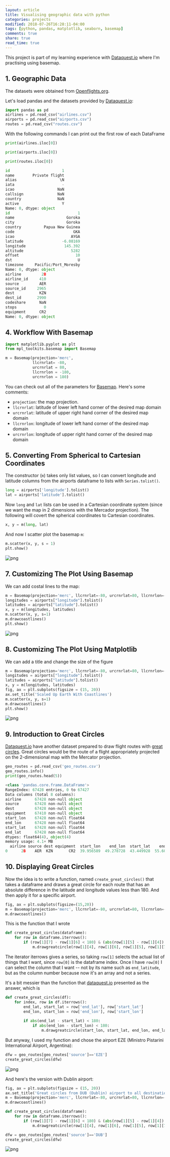 ```yaml
---
layout: article
title: Visualising geographic data with python
categories: projects
modified: 2018-07-26T16:28:11-04:00
tags: [python, pandas, matplotlib, seaborn, basemap]
comments: true
share: true
read_time: true
---
```


This project is part of my learning experience with [Dataquest.io]() where I'm practising using basemap.

## 1. Geographic Data 

The datasets were obtained from [Openflights.org](https://openflights.org/data.html).

Let's load pandas and the datasets provided by [Dataquest.io]():

```python
import pandas as pd
airlines = pd.read_csv("airlines.csv")
airports = pd.read_csv("airports.csv")
routes = pd.read_csv("routes.csv")
```

With the following commands I can print out the first row of each DataFrame

```python
print(airlines.iloc[0])

print(airports.iloc[0])

print(routes.iloc[0])
```

```python
id                       1
name        Private flight
alias                   \N
iata                     -
icao                   NaN
callsign               NaN
country                NaN
active                   Y
Name: 0, dtype: object
id                              1
name                       Goroka
city                       Goroka
country          Papua New Guinea
code                          GKA
icao                         AYGA
latitude                 -6.08169
longitude                 145.392
altitude                     5282
offset                         10
dst                             U
timezone     Pacific/Port_Moresby
Name: 0, dtype: object
airline         2B
airline_id     410
source         AER
source_id     2965
dest           KZN
dest_id       2990
codeshare      NaN
stops            0
equipment      CR2
Name: 0, dtype: object
```

## 4. Workflow With Basemap

```python
import matplotlib.pyplot as plt
from mpl_toolkits.basemap import Basemap

m = Basemap(projection='merc',
            llcrnrlat= -80,
            urcrnrlat = 80,
            llcrnrlon = -180,
            urcrnrlon = 180)
```

You can check out all of the parameters for [Basemap](https://matplotlib.org/basemap/api/basemap_api.html#mpl_toolkits.basemap.Basemap). Here's some comments:

- `projection`: the map projection.
- `llcrnrlat`: latitude of lower left hand corner of the desired map domain
- `urcrnrlat`: latitude of upper right hand corner of the desired map domain
- `llcrnrlon`: longitude of lower left hand corner of the desired map domain
- `urcrnrlon`: longitude of upper right hand corner of the desired map domain

## 5. Converting From Spherical to Cartesian Coordinates 

The constructor (`m`) takes only list values, so I can convert longitude and latitude columns from the airports dataframe to lists with `Series.tolist()`.

```python
long = airports['longitude'].tolist()
lat = airports['latitude'].tolist()
```
Now `long` and `lat` lists can be used in a Cartesian coordinate system (since we want the map in 2 dimensions with the Mercador projection). The following will covert the spherical coordinates to Cartesian coordinates.

```python
x, y = m(long, lat)
```
And now I scatter plot the basemap `m`:

```python
m.scatter(x, y, s = 1)
plt.show()
```

![png](/images/2018-07-26-image_0.png)


## 7. Customizing The Plot Using Basemap 

We can add costal lines to the map:

```python
m = Basemap(projection='merc', llcrnrlat=-80, urcrnrlat=80, llcrnrlon=-180, urcrnrlon=180)
longitudes = airports["longitude"].tolist()
latitudes = airports["latitude"].tolist()
x, y = m(longitudes, latitudes)
m.scatter(x, y, s=1)
m.drawcoastlines()
plt.show()
```
![png](/images/2018-07-26-image_2.png)


## 8. Customizing The Plot Using Matplotlib 

We can add a title and change the size of the figure

```python
m = Basemap(projection='merc', llcrnrlat=-80, urcrnrlat=80, llcrnrlon=-180, urcrnrlon=180)
longitudes = airports["longitude"].tolist()
latitudes = airports["latitude"].tolist()
x, y = m(longitudes, latitudes)
fig, ax = plt.subplots(figsize = (15, 20))
ax.set_title('Scaled Up Earth With Coastlines')
m.scatter(x, y, s=1)
m.drawcoastlines()
plt.show()
```
![png](/images/2018-07-26-image_3.png)



## 9. Introduction to Great Circles 

[Dataquest.io]() have another dataset prepared to draw flight routes with [great circles](https://en.wikipedia.org/wiki/Great_circle). Great circles would be the route of a flight appropriately projected on the 2-dimensional map with the Mercator projection.

```python
geo_routes = pd.read_csv('geo_routes.csv')
geo_routes.info()
print(geo_routes.head(5))
```

```python
<class 'pandas.core.frame.DataFrame'>
RangeIndex: 67428 entries, 0 to 67427
Data columns (total 8 columns):
airline      67428 non-null object
source       67428 non-null object
dest         67428 non-null object
equipment    67410 non-null object
start_lon    67428 non-null float64
end_lon      67428 non-null float64
start_lat    67428 non-null float64
end_lat      67428 non-null float64
dtypes: float64(4), object(4)
memory usage: 4.1+ MB
  airline source dest equipment  start_lon    end_lon  start_lat    end_lat
0      2B    AER  KZN       CR2  39.956589  49.278728  43.449928  55.606186
```

## 10. Displaying Great Circles

Now the idea is to write a function, named `create_great_circles()` that takes a dataframe and draws a great circle for each route that has an absolute difference in the latitude and longitude values less than 180. And then apply it for a specific airport.

```python
fig, ax = plt.subplots(figsize=(15,20))
m = Basemap(projection='merc', llcrnrlat=-80, urcrnrlat=80, llcrnrlon=-180, urcrnrlon=180)
m.drawcoastlines()
```

This is the function that I wrote

```python
def create_great_circles(dataframe):
    for row in dataframe.iterrows():
        if (row[1][7] - row[1][6] < 180) & (abs(row[1][5] - row[1][4]) < 180):
            m.drawgreatcircle(row[1][4], row[1][6], row[1][5], row[1][7])
```

The iterator iterrows gives a series, so taking `row[1]` selects the actual list of things that I want, since `row[0]` is the dataframe index. Once I have `row[0]` I can select the column that I want -- not by its name such as `end_latitude`, but as the column number because now it's an array and not a series.

It's a bit messier than the function that [dataquest.io]() presented as the answer, which is 
```python 
def create_great_circles(df):
    for index, row in df.iterrows():
        end_lat, start_lat = row['end_lat'], row['start_lat']
        end_lon, start_lon = row['end_lon'], row['start_lon']
        
        if abs(end_lat - start_lat) < 180:
            if abs(end_lon - start_lon) < 180:
                m.drawgreatcircle(start_lon, start_lat, end_lon, end_lat)
```

But anyway, I used my function and chose the airport EZE (Ministro Pistarini International Airport, Argentina):

```python
dfw = geo_routes[geo_routes['source']=='EZE']
create_great_circles(dfw)
```

![png](/images/2018-07-26-image_EZE.png)

And here's the version with Dublin airport:

```python
fig, ax = plt.subplots(figsize = (15, 20))
ax.set_title('Great circles from DUB (Dublin) airport to all destinations', fontsize=18)
m = Basemap(projection='merc', llcrnrlat=-80, urcrnrlat=80, llcrnrlon=-180, urcrnrlon=180)
m.drawcoastlines()

def create_great_circles(dataframe):
    for row in dataframe.iterrows():
        if (row[1][7] - row[1][6] < 180) & (abs(row[1][5] - row[1][4]) < 180):
            m.drawgreatcircle(row[1][4], row[1][6], row[1][5], row[1][7]) 

dfw = geo_routes[geo_routes['source']=='DUB']
create_great_circles(dfw)
```

![png](/images/2018-07-26-image_DUB.png)


